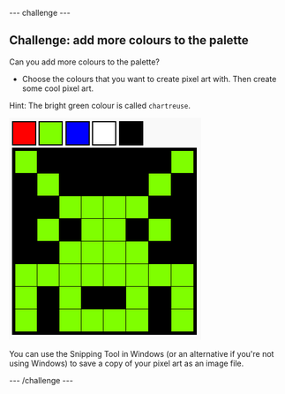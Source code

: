 --- challenge ---
## Challenge: add more colours to the palette

Can you add more colours to the palette?

+ Choose the colours that you want to create pixel art with. Then create some cool pixel art.

Hint: The bright green colour is called `chartreuse`.

![screenshot](images/pixel-art-final.png)

You can use the Snipping Tool in Windows (or an alternative if you're not using Windows) to save a copy of your pixel art as an image file. 

--- /challenge ---
